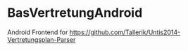 # BasVertretungAndroid
Android Frontend for https://github.com/Tallerik/Untis2014-Vertretungsplan-Parser
